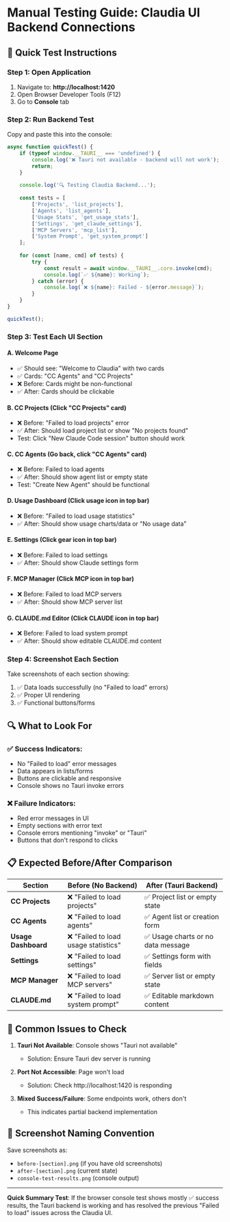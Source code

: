 # Manual Testing Guide: Claudia UI Backend Connections

## 🎯 Quick Test Instructions

### Step 1: Open Application
1. Navigate to: **http://localhost:1420**
2. Open Browser Developer Tools (F12)
3. Go to **Console** tab

### Step 2: Run Backend Test
Copy and paste this into the console:

```javascript
async function quickTest() {
    if (typeof window.__TAURI__ === 'undefined') {
        console.log('❌ Tauri not available - backend will not work');
        return;
    }
    
    console.log('🔍 Testing Claudia Backend...');
    
    const tests = [
        ['Projects', 'list_projects'],
        ['Agents', 'list_agents'], 
        ['Usage Stats', 'get_usage_stats'],
        ['Settings', 'get_claude_settings'],
        ['MCP Servers', 'mcp_list'],
        ['System Prompt', 'get_system_prompt']
    ];
    
    for (const [name, cmd] of tests) {
        try {
            const result = await window.__TAURI__.core.invoke(cmd);
            console.log(`✅ ${name}: Working`);
        } catch (error) {
            console.log(`❌ ${name}: Failed - ${error.message}`);
        }
    }
}

quickTest();
```

### Step 3: Test Each UI Section

#### A. Welcome Page
- ✅ Should see: "Welcome to Claudia" with two cards
- ✅ Cards: "CC Agents" and "CC Projects"
- ❌ Before: Cards might be non-functional
- ✅ After: Cards should be clickable

#### B. CC Projects (Click "CC Projects" card)
- ❌ Before: "Failed to load projects" error
- ✅ After: Should load project list or show "No projects found"
- Test: Click "New Claude Code session" button should work

#### C. CC Agents (Go back, click "CC Agents" card)  
- ❌ Before: Failed to load agents
- ✅ After: Should show agent list or empty state
- Test: "Create New Agent" should be functional

#### D. Usage Dashboard (Click usage icon in top bar)
- ❌ Before: "Failed to load usage statistics"
- ✅ After: Should show usage charts/data or "No usage data"

#### E. Settings (Click gear icon in top bar)
- ❌ Before: Failed to load settings
- ✅ After: Should show Claude settings form

#### F. MCP Manager (Click MCP icon in top bar)
- ❌ Before: Failed to load MCP servers  
- ✅ After: Should show MCP server list

#### G. CLAUDE.md Editor (Click CLAUDE icon in top bar)
- ❌ Before: Failed to load system prompt
- ✅ After: Should show editable CLAUDE.md content

### Step 4: Screenshot Each Section
Take screenshots of each section showing:
1. ✅ Data loads successfully (no "Failed to load" errors)
2. ✅ Proper UI rendering
3. ✅ Functional buttons/forms

## 🔍 What to Look For

### ✅ **Success Indicators:**
- No "Failed to load" error messages
- Data appears in lists/forms
- Buttons are clickable and responsive
- Console shows no Tauri invoke errors

### ❌ **Failure Indicators:**
- Red error messages in UI
- Empty sections with error text
- Console errors mentioning "invoke" or "Tauri"
- Buttons that don't respond to clicks

## 📋 Expected Before/After Comparison

| Section | Before (No Backend) | After (Tauri Backend) |
|---------|-------------------|----------------------|
| **CC Projects** | ❌ "Failed to load projects" | ✅ Project list or empty state |
| **CC Agents** | ❌ "Failed to load agents" | ✅ Agent list or creation form |
| **Usage Dashboard** | ❌ "Failed to load usage statistics" | ✅ Usage charts or no data message |
| **Settings** | ❌ "Failed to load settings" | ✅ Settings form with fields |
| **MCP Manager** | ❌ "Failed to load MCP servers" | ✅ Server list or empty state |
| **CLAUDE.md** | ❌ "Failed to load system prompt" | ✅ Editable markdown content |

## 🚨 Common Issues to Check

1. **Tauri Not Available**: Console shows "Tauri not available"
   - Solution: Ensure Tauri dev server is running

2. **Port Not Accessible**: Page won't load
   - Solution: Check http://localhost:1420 is responding

3. **Mixed Success/Failure**: Some endpoints work, others don't
   - This indicates partial backend implementation

## 📸 Screenshot Naming Convention
Save screenshots as:
- `before-[section].png` (if you have old screenshots)
- `after-[section].png` (current state)
- `console-test-results.png` (console output)

---

**Quick Summary Test**: If the browser console test shows mostly ✅ success results, the Tauri backend is working and has resolved the previous "Failed to load" issues across the Claudia UI.